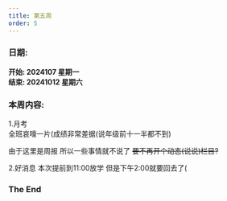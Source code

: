 ```yaml
---
title: 第五周
order: 5
---
```


### 日期:  
**开始: 2024107 星期一**  
**结束: 20241012 星期六**  

### 本周内容:  

1.月考  
全班哀嚎一片(成绩非常差据(说年级前十一半都不到)  

由于这里是周报 所以一些事情就不说了 ~~要不再开个动态(说说)栏目?~~  

2.好消息 本次提前到11:00放学 但是下午2:00就要回去了(

### The End